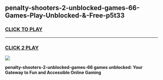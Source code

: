 
## penalty-shooters-2-unblocked-games-66-Games-Play-Unblocked-&-Free-p5t33
<h3>
<a href="https://premium76.site?title=penalty-shooters-2-unblocked-games-66&ref=24A">CLICK TO PLAY</a></h3>
<hr>

<h3>
<a href="https://premium76.site?title=penalty-shooters-2-unblocked-games-66&ref=24A">CLICK 2 PLAY</a>
  
</h3>

<a href="https://premium76.site?title=penalty-shooters-2-unblocked-games-66&ref=24A"><img src="https://clearcache.store/games.png"></a>


**penalty-shooters-2-unblocked-games-66 games unblocked: Your Gateway to Fun and Accessible Online Gaming**
